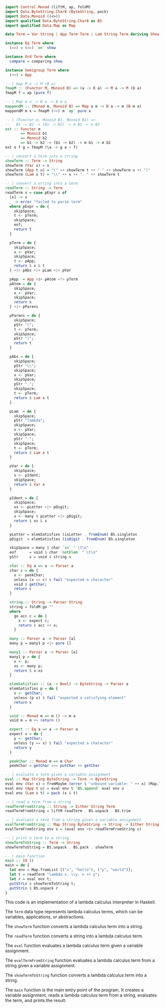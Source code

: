 ```haskell
import Control.Monad (liftM, ap, foldM)
import Data.ByteString.Char8 (ByteString, pack)
import Data.Monoid ((<>))
import qualified Data.ByteString.Char8 as BS
import qualified Data.Map as Map

data Term = Var String | App Term Term | Lam String Term deriving Show

instance Eq Term where
  (==) = (==) `on` show

instance Ord Term where
  compare = comparing show

instance Semigroup Term where
  (<>) = App

-- | map M a -> M (B a)
fmapM :: (Functor M, Monoid B) => (a -> B a) -> M a -> M (B a)
fmapM f = ap (pure f)

-- | Map m a -> B a -> B m a
mappendM :: (Monad m, Monoid B) => Map a m -> B a -> m (B m a)
mappendM m x = fmapM (<>) m `ap` pure x

-- | (Functor m, Monoid B1, Monoid B2) =>
--   B1 -> B2 -> (B1 -> B2) -> m B1 -> m B2
ext :: Functor m
       => Monoid b1
       => Monoid b2
       => b1 -> b2 -> (b1 -> b2) -> m b1 -> m b2
ext e f g = fmapM (\a -> g a + f)

-- | convert a term into a string
showTerm :: Term -> String
showTerm (Var x) = x
showTerm (App t u) = "(" ++ showTerm t ++ " " ++ showTerm u ++ ")"
showTerm (Lam x t) = "\\" ++ x ++ ". " ++ showTerm t

-- | convert a string into a term
readTerm :: String -> Term
readTerm s = case pExpr s of
  [x] -> x
  _ -> error "failed to parse term"
  where pExpr = do {
    skipSpace;
    t <- pTerm;
    skipSpace;
    eof;
    return t
  }

  pTerm = do {
    skipSpace;
    x <- pVar;
    skipSpace;
    t <- pApp;
    return $ x & t
  } <|> pAbs <|> pLam <|> pVar

  pApp  = App <$> pAtom <*> pTerm
  pAtom = do {
    skipSpace;
    x <- pVar;
    skipSpace;
    return x
  } <|> pParens

  pParens = do {
    skipSpace;
    pStr "(";
    t <- pTerm;
    skipSpace;
    pStr ")";
    return t
  }

  pAbs = do {
    skipSpace;
    pStr "\\";
    skipSpace;
    x <- pVar;
    skipSpace;
    pStr ".";
    skipSpace;
    t <- pTerm;
    return $ Lam x t
  }

  pLam  = do {
    skipSpace;
    pStr "lambda";
    skipSpace;
    x <- pVar;
    skipSpace;
    pStr ".";
    skipSpace;
    t <- pTerm;
    return $ Lam x t
  }

  pVar = do {
    skipSpace;
    x <- pIdent;
    skipSpace;
    return $ Var x
  }

  pIdent = do {
    skipSpace;
    xs <- pLetter <|> pDigit;
    skipSpace;
    x <- many $ pLetter <|> pDigit;
    return $ xs & x
  }

  pLetter = elemSatisfies (isLetter . fromEnum) BS.singleton
  pDigit  = elemSatisfies (isDigit . fromEnum) BS.singleton

  skipSpace = many $ char `in` " \t\n"
  eof      = void $ char `notElem` " \t\n"
  pStr     s = void $ string s

  char :: Eq a => a -> Parser a
  char c = do {
    x <- peekChar;
    unless (x == c) $ fail "expected a character"
    void $ getChar;
    return c
  }

  string :: String -> Parser String
  string = foldM go ""
  where
    go acc c = do {
      x <- expect c;
      return $ acc ++ x;
    }

  many :: Parser a -> Parser [a]
  many p = many1 p <|> pure []

  many1 :: Parser a -> Parser [a]
  many1 p = do {
    x <- p;
    xs <- many p;
    return $ x:xs
  }

  elemSatisfies :: (a -> Bool) -> ByteString -> Parser a
  elemSatisfies p = do {
    x <- getChar;
    unless (p x) $ fail "expected a satisfying element"
    return x
  }

  void :: Monad m => m () -> m a
  void m = m >> return ()

  expect :: Eq a => a -> Parser a
  expect x = do {
    y <- getChar;
    unless (y == x) $ fail "expected a character"
    return y
  }

  peekChar :: Monad m => m Char
  peekChar = getChar >>= putChar >> getChar

-- | evaluate a term given a variable assignment
eval :: Map String ByteString -> Term -> ByteString
eval env (Var x) = fromMaybe (error $ "unbound variable: " ++ x) (Map.lookup x env)
eval env (App t u) = eval env t `BS.append` eval env u
eval env (Lam x t) = pack (x & t)

-- | read a term from a string
readTermFromString :: String -> Either String Term
readTermFromString = liftM readTerm . BS.unpack . BS.trim

-- | evaluate a term from a string given a variable assignment
evalTermFromString :: Map String ByteString -> String -> Either String ByteString
evalTermFromString env s = (eval env <$> readTermFromString s)

-- | print a term to a string
showTermToString :: Term -> String
showTermToString = BS.unpack . BS.pack . showTerm

-- | main function
main :: IO ()
main = do {
  let env = Map.fromList [("x", "hello"), ("y", "world")];
  let t = readTerm "lambda x. \\y. x ++ y";
  let r = eval env t;
  putStrLn $ showTermToString t;
  putStrLn $ BS.unpack r
}
```

This code is an implementation of a lambda calculus interpreter in Haskell.

The `Term` data type represents lambda calculus terms, which can be variables, applications, or abstractions.

The `showTerm` function converts a lambda calculus term into a string.

The `readTerm` function converts a string into a lambda calculus term.

The `eval` function evaluates a lambda calculus term given a variable assignment.

The `evalTermFromString` function evaluates a lambda calculus term from a string given a variable assignment.

The `showTermToString` function converts a lambda calculus term into a string.

The `main` function is the main entry point of the program. It creates a variable assignment, reads a lambda calculus term from a string, evaluates the term, and prints the result.